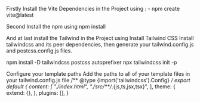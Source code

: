 Firstly Install the Vite Dependencies in the Project using : - 
npm create vite@latest 

Second  Install the npm using 
npm install

And at last install the Tailwind in the Project using 
Install Tailwind CSS
Install tailwindcss and its peer dependencies, then generate your tailwind.config.js and postcss.config.js files.

npm install -D tailwindcss postcss autoprefixer
npx tailwindcss init -p

Configure your template paths
Add the paths to all of your template files in your tailwind.config.js file
/** @type {import('tailwindcss').Config} */
export default {
  content: [
    "./index.html",
    "./src/**/*.{js,ts,jsx,tsx}",
  ],
  theme: {
    extend: {},
  },
  plugins: [],
}
